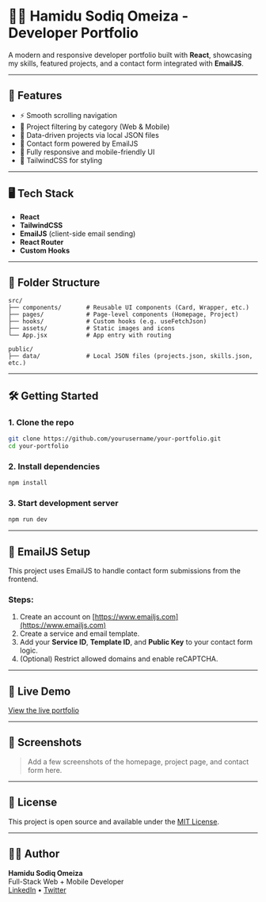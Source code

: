 # 🧑‍💻 Hamidu Sodiq Omeiza - Developer Portfolio

A modern and responsive developer portfolio built with **React**, showcasing my skills, featured projects, and a contact form integrated with **EmailJS**.

---

## 🚀 Features

- ⚡ Smooth scrolling navigation
- 💼 Project filtering by category (Web & Mobile)
- 📂 Data-driven projects via local JSON files
- 📧 Contact form powered by EmailJS
- 📱 Fully responsive and mobile-friendly UI
- 🎨 TailwindCSS for styling

---

## 🖥️ Tech Stack

- **React**
- **TailwindCSS**
- **EmailJS** (client-side email sending)
- **React Router**
- **Custom Hooks**

---

## 📁 Folder Structure

```
src/
├── components/       # Reusable UI components (Card, Wrapper, etc.)
├── pages/            # Page-level components (Homepage, Project)
├── hooks/            # Custom hooks (e.g. useFetchJson)
├── assets/           # Static images and icons
└── App.jsx           # App entry with routing

public/
├── data/             # Local JSON files (projects.json, skills.json, etc.)

```

---

## 🛠️ Getting Started

### 1. Clone the repo

```bash
git clone https://github.com/yourusername/your-portfolio.git
cd your-portfolio
```

### 2. Install dependencies

```bash
npm install
```

### 3. Start development server

```bash
npm run dev
```

---

## 🔐 EmailJS Setup

This project uses EmailJS to handle contact form submissions from the frontend.

### Steps:

1. Create an account on [https://www.emailjs.com](https://www.emailjs.com)
2. Create a service and email template.
3. Add your **Service ID**, **Template ID**, and **Public Key** to your contact form logic.
4. (Optional) Restrict allowed domains and enable reCAPTCHA.

---

## 🔗 Live Demo

[View the live portfolio](https://your-live-site-link.com)

---

## 📸 Screenshots

> Add a few screenshots of the homepage, project page, and contact form here.

---

## 📝 License

This project is open source and available under the [MIT License](LICENSE).

---

## 🙋‍♂️ Author

**Hamidu Sodiq Omeiza**  
Full-Stack Web + Mobile Developer  
[LinkedIn](https://linkedin.com/in/yourprofile) • [Twitter](https://twitter.com/yourhandle)
